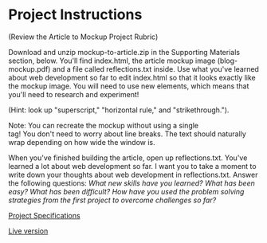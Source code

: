# Project Instructions
(Review the Article to Mockup Project Rubric)

Download and unzip mockup-to-article.zip in the Supporting Materials section, below. 
You'll find index.html, the article mockup image (blog-mockup.pdf) and a file called reflections.txt inside.
Use what you've learned about web development so far to edit index.html so that it looks exactly like the mockup image. 
You will need to use new elements, which means that you'll need to research and experiment! 

(Hint: look up "superscript," "horizontal rule," and "strikethrough."). 

Note: You can recreate the mockup without using a single <br> tag! You don't need to worry about line breaks. 
The text should naturally wrap depending on how wide the window is.

When you've finished building the article, open up reflections.txt. You've learned a lot about web development so far. I want you to take a moment to write down your thoughts about web development in reflections.txt. Answer the following questions:
    _What new skills have you learned?_
    _What has been easy?_
    _What has been difficult?_
    _How have you used the problem solving strategies from the first project to overcome challenges so far?_

[Project Specifications](https://review.udacity.com/#!/rubrics/145/view)

[Live version](https://jtrfs.github.io/mockup-to-article/)
